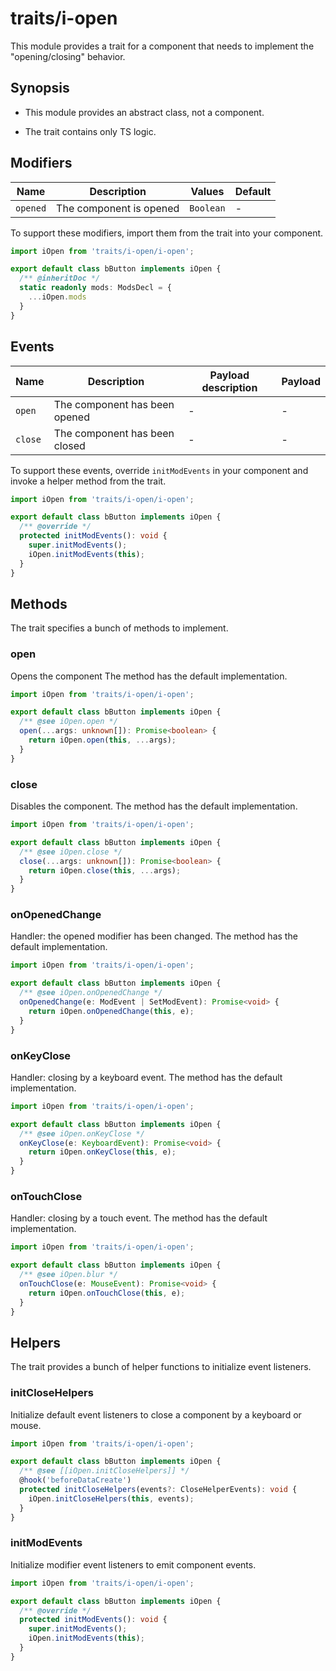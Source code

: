 # traits/i-open

This module provides a trait for a component that needs to implement the "opening/closing" behavior.

## Synopsis

* This module provides an abstract class, not a component.

* The trait contains only TS logic.

## Modifiers

| Name     | Description             | Values    | Default |
| -------- | ----------------------- | ----------| ------- |
| `opened` | The component is opened | `Boolean` | -       |

To support these modifiers, import them from the trait into your component.

```typescript
import iOpen from 'traits/i-open/i-open';

export default class bButton implements iOpen {
  /** @inheritDoc */
  static readonly mods: ModsDecl = {
    ...iOpen.mods
  }
}
```

## Events

| Name    | Description                   | Payload description | Payload |
| ------- | ----------------------------- | ------------------- | ------- |
| `open`  | The component has been opened | -                   | -       |
| `close` | The component has been closed | -                   | -       |

To support these events, override `initModEvents` in your component and invoke a helper method from the trait.

```typescript
import iOpen from 'traits/i-open/i-open';

export default class bButton implements iOpen {
  /** @override */
  protected initModEvents(): void {
    super.initModEvents();
    iOpen.initModEvents(this);
  }
}
```

## Methods

The trait specifies a bunch of methods to implement.

### open

Opens the component
The method has the default implementation.

```typescript
import iOpen from 'traits/i-open/i-open';

export default class bButton implements iOpen {
  /** @see iOpen.open */
  open(...args: unknown[]): Promise<boolean> {
    return iOpen.open(this, ...args);
  }
}
```

### close

Disables the component.
The method has the default implementation.

```typescript
import iOpen from 'traits/i-open/i-open';

export default class bButton implements iOpen {
  /** @see iOpen.close */
  close(...args: unknown[]): Promise<boolean> {
    return iOpen.close(this, ...args);
  }
}
```

### onOpenedChange

Handler: the opened modifier has been changed.
The method has the default implementation.

```typescript
import iOpen from 'traits/i-open/i-open';

export default class bButton implements iOpen {
  /** @see iOpen.onOpenedChange */
  onOpenedChange(e: ModEvent | SetModEvent): Promise<void> {
    return iOpen.onOpenedChange(this, e);
  }
}
```

### onKeyClose

Handler: closing by a keyboard event.
The method has the default implementation.

```typescript
import iOpen from 'traits/i-open/i-open';

export default class bButton implements iOpen {
  /** @see iOpen.onKeyClose */
  onKeyClose(e: KeyboardEvent): Promise<void> {
    return iOpen.onKeyClose(this, e);
  }
}
```

### onTouchClose

Handler: closing by a touch event.
The method has the default implementation.

```typescript
import iOpen from 'traits/i-open/i-open';

export default class bButton implements iOpen {
  /** @see iOpen.blur */
  onTouchClose(e: MouseEvent): Promise<void> {
    return iOpen.onTouchClose(this, e);
  }
}
```

## Helpers

The trait provides a bunch of helper functions to initialize event listeners.

### initCloseHelpers

Initialize default event listeners to close a component by a keyboard or mouse.

```typescript
import iOpen from 'traits/i-open/i-open';

export default class bButton implements iOpen {
  /** @see [[iOpen.initCloseHelpers]] */
  @hook('beforeDataCreate')
  protected initCloseHelpers(events?: CloseHelperEvents): void {
    iOpen.initCloseHelpers(this, events);
  }
}
```

### initModEvents

Initialize modifier event listeners to emit component events.

```typescript
import iOpen from 'traits/i-open/i-open';

export default class bButton implements iOpen {
  /** @override */
  protected initModEvents(): void {
    super.initModEvents();
    iOpen.initModEvents(this);
  }
}
```
